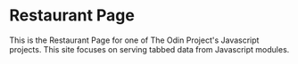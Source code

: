 # Restaurant Page

This is the Restaurant Page for one of The Odin Project's Javascript projects. This site focuses on serving tabbed data from Javascript modules. 
